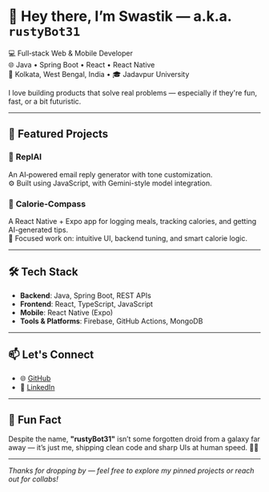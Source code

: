 # 👋 Hey there, I’m Swastik — a.k.a. `rustyBot31`

💻 Full‑stack Web & Mobile Developer  
🌐 Java • Spring Boot • React • React Native  
📍 Kolkata, West Bengal, India • 🎓 Jadavpur University  

I love building products that solve real problems — especially if they're fun, fast, or a bit futuristic.

---

## 🚀 Featured Projects

### 🔹 **ReplAI**
An AI‑powered email reply generator with tone customization.  
⚙️ Built using JavaScript, with Gemini-style model integration. 

### 🔹 **Calorie‑Compass**
A React Native + Expo app for logging meals, tracking calories, and getting AI-generated tips.  
📱 Focused work on: intuitive UI, backend tuning, and smart calorie logic.

---

## 🛠️ Tech Stack

- **Backend**: Java, Spring Boot, REST APIs  
- **Frontend**: React, TypeScript, JavaScript 
- **Mobile**: React Native (Expo)  
- **Tools & Platforms**: Firebase, GitHub Actions, MongoDB

---

## 📫 Let's Connect

- 🌐 [GitHub](https://github.com/rustyBot31)  
- 💼 [LinkedIn](https://www.linkedin.com/in/swastik-bose/)

---

## 🎉 Fun Fact

Despite the name, **"rustyBot31"** isn’t some forgotten droid from a galaxy far away — it’s just me, shipping clean code and sharp UIs at human speed. 🤖✨

---

_Thanks for dropping by — feel free to explore my pinned projects or reach out for collabs!_
